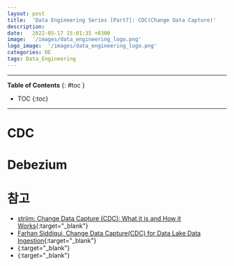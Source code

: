 ```yaml
---
layout: post
title:  'Data Engineering Series [Part7]: CDC(Change Data Capture)'
description: 
date:   2022-05-17 15:01:35 +0300
image:  '/images/data_engineering_logo.png'
logo_image:  '/images/data_engineering_logo.png'
categories: DE
tags: Data_Engineering
---
```

---

**Table of Contents**
{: #toc }
*  TOC
{:toc}

---

# CDC

# Debezium

# 참고

- [striim: Change Data Capture (CDC): What it is and How it Works](https://www.striim.com/blog/change-data-capture-cdc-what-it-is-and-how-it-works/){:target="_blank"}
- [Farhan Siddiqui, Change Data Capture(CDC) for Data Lake Data Ingestion](https://towardsdatascience.com/change-data-capture-cdc-for-data-ingestion-ca81ff5934d2){:target="_blank"}
- [](){:target="_blank"}
- [](){:target="_blank"}